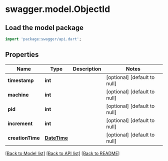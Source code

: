 # swagger.model.ObjectId

## Load the model package
```dart
import 'package:swagger/api.dart';
```

## Properties
Name | Type | Description | Notes
------------ | ------------- | ------------- | -------------
**timestamp** | **int** |  | [optional] [default to null]
**machine** | **int** |  | [optional] [default to null]
**pid** | **int** |  | [optional] [default to null]
**increment** | **int** |  | [optional] [default to null]
**creationTime** | [**DateTime**](DateTime.md) |  | [optional] [default to null]

[[Back to Model list]](../README.md#documentation-for-models) [[Back to API list]](../README.md#documentation-for-api-endpoints) [[Back to README]](../README.md)

